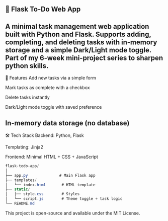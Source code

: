 📝 Flask To-Do Web App
---
A minimal task management web application built with Python and Flask.
Supports adding, completing, and deleting tasks with in-memory storage and a simple Dark/Light mode toggle.
Part of my 6-week mini-project series to sharpen python skills.
---
🚀 Features
Add new tasks via a simple form

Mark tasks as complete with a checkbox

Delete tasks instantly

Dark/Light mode toggle with saved preference

In-memory data storage (no database)
---
🛠 Tech Stack
Backend: Python, Flask

Templating: Jinja2

Frontend: Minimal HTML + CSS + JavaScript
```csharp
flask-todo-app/
│
├── app.py              # Main Flask app
├── templates/
│   └── index.html       # HTML template
├── static/
│   ├── style.css        # Styles
│   └── script.js        # Theme toggle + task logic
└── README.md
```
This project is open-source and available under the MIT License.
